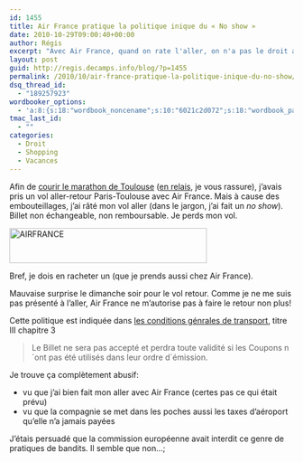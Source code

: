 ```yaml
---
id: 1455
title: Air France pratique la politique inique du « No show »
date: 2010-10-29T09:00:40+00:00
author: Régis
excerpt: "Avec Air France, quand on rate l'aller, on n'a pas le droit au retour..."
layout: post
guid: http://regis.decamps.info/blog/?p=1455
permalink: /2010/10/air-france-pratique-la-politique-inique-du-no-show/
dsq_thread_id:
  - "189257923"
wordbooker_options:
  - 'a:8:{s:18:"wordbook_noncename";s:10:"6021c2d072";s:18:"wordbook_page_post";s:4:"-100";s:18:"wordbook_orandpage";s:1:"2";s:23:"wordbook_default_author";s:1:"1";s:23:"wordbook_extract_length";s:3:"256";s:19:"wordbook_actionlink";s:3:"300";s:18:"wordbook_attribute";s:0:"";s:29:"wordbooker_status_update_text";s:33:"New blog post :  %title% - %link%";}'
tmac_last_id:
  - ""
categories:
  - Droit
  - Shopping
  - Vacances
---
```

Afin de [courir le marathon de Toulouse](http://www.lemarathondugrandtoulouse.fr/) ([en relais](http://runkeeper.com/user/regisdecamps/activity/18916007), je vous rassure), j’avais pris un vol aller-retour Paris-Toulouse avec Air France. Mais à cause des embouteillages, j’ai râté mon vol aller (dans le jargon, j’ai fait un _no show_). Billet non échangeable, non remboursable. Je perds mon vol.
  
[<img src="http://regis.decamps.info/blog/wp-content/uploads/2010/10/Air-France-logo-350x62.jpg" alt="AIRFRANCE" title="Air-France logo" width="350" height="62" class="alignnone size-medium wp-image-1728" srcset="http://regis.decamps.info/blog/wp-content/uploads/2010/10/Air-France-logo-350x62.jpg 350w, http://regis.decamps.info/blog/wp-content/uploads/2010/10/Air-France-logo-1024x183.jpg 1024w, http://regis.decamps.info/blog/wp-content/uploads/2010/10/Air-France-logo.jpg 1037w" sizes="(max-width: 350px) 100vw, 350px" />](http://regis.decamps.info/blog/wp-content/uploads/2010/10/Air-France-logo.jpg)
  
Bref, je dois en racheter un (que je prends aussi chez Air France).

Mauvaise surprise le dimanche soir pour le vol retour. Comme je ne me suis pas présenté à l’aller, Air France ne m’autorise pas à faire le retour non plus!

Cette politique est indiquée dans [les conditions génrales de transport](http://www.airfrance.com/MA/fr/common/transverse/footer/edito_cgt1_airfrance.htm), titre III chapitre 3

> Le Billet ne sera pas accepté et perdra toute validité si les Coupons n´ont pas été utilisés dans leur ordre d´émission.

Je trouve ça complètement abusif:

  * vu que j’ai bien fait mon aller avec Air France (certes pas ce qui était prévu)
  * vu que la compagnie se met dans les poches aussi les taxes d’aéroport qu’elle n’a jamais payées

J’étais persuadé que la commission européenne avait interdit ce genre de pratiques de bandits. Il semble que non…;
